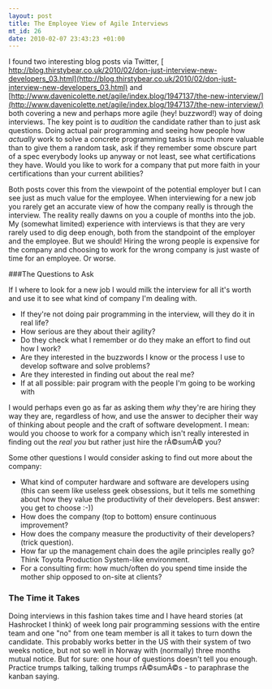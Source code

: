 ```yaml
--- 
layout: post
title: The Employee View of Agile Interviews
mt_id: 26
date: 2010-02-07 23:43:23 +01:00
---
```


I found two interesting blog posts via Twitter, [ http://blog.thirstybear.co.uk/2010/02/don-just-interview-new-developers_03.html](http://blog.thirstybear.co.uk/2010/02/don-just-interview-new-developers_03.html) and [http://www.davenicolette.net/agile/index.blog/1947137/the-new-interview/](http://www.davenicolette.net/agile/index.blog/1947137/the-new-interview/) both covering a new and perhaps more agile (hey! buzzword!) way of doing interviews. The key point is to *audition* the candidate rather than to just ask questions. Doing actual pair programming and seeing how people how *actually* work to solve a concrete programming tasks is much more valuable than to give them a random task, ask if they remember some obscure part of a spec everybody looks up anyway or not least, see what certifications they have. Would you like to work for a company that put more faith in your certifications than your current abilities? 

Both posts cover this from the viewpoint of the potential employer but I can see just as much value for the employee. When interviewing for a new job you rarely get an accurate view of how the company really is through the interview. The reality really dawns on you a couple of months into the job. My (somewhat limited) experience with interviews is that they are very rarely used to dig deep enough, both from the standpoint of the employer and the employee. But we should! Hiring the wrong people is expensive for the company and choosing to work for the wrong company is just waste of time for an employee. Or worse.

###The Questions to Ask

If I where to look for a new job I would milk the interview for all it's worth and use it to see what kind of company I'm dealing with. 

- If they're not doing pair programming in the interview, will they do it in real life?
- How serious are they about their agility?
- Do they check what I remember or do they make an effort to find out how I work?
- Are they interested in the buzzwords I know or the process I use to develop software and solve problems?
- Are they interested in finding out about the real me?
- If at all possible: pair program with the people I'm going to be working with

I would perhaps even go as far as asking them *why* they're are hiring they way they are, regardless of how, and use the answer to decipher their way of thinking about people and the craft of software development. I mean: would you choose to work for a company which isn't really interested in finding out the _real you_ but rather just hire the rÃ©sumÃ© you? 

Some other questions I would consider asking to find out more about the company:

- What kind of computer hardware and software are developers using (this can seem like useless geek obsessions, but it tells me something about how they value the productivity of their developers. Best answer: you get to choose :-))
- How does the company (top to bottom) ensure continuous improvement?
- How does the company measure the productivity of their developers? (trick question). 
- How far up the management chain does the agile principles really go? Think Toyota Production System-like environment. 
- For a consulting firm: how much/often do you spend time inside the mother ship opposed to on-site at clients?

### The Time it Takes

Doing interviews in this fashion takes time and I have heard stories (at Hashrocket I think) of week long pair programming sessions with the entire team and one "no" from one team member is all it takes to turn down the candidate. This probably works better in the US with their system of two weeks notice, but not so well in Norway with (normally) three months mutual notice. But for sure: one hour of questions doesn't tell you enough. Practice trumps talking, talking trumps rÃ©sumÃ©s - to paraphrase the kanban saying. 

 
